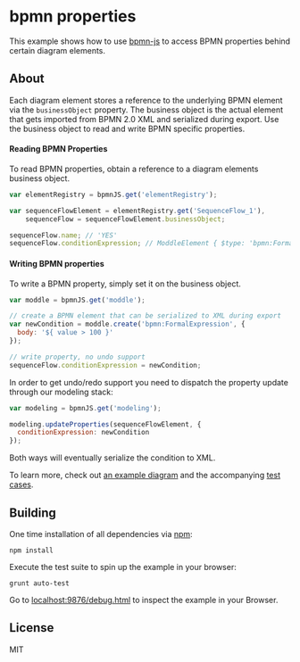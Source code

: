 # bpmn properties

This example shows how to use [bpmn-js](https://github.com/bpmn-io/bpmn-js) to access BPMN properties behind certain diagram elements.


## About

Each diagram element stores a reference to the underlying BPMN element via the `businessObject` property. The business object is the actual element that gets imported from BPMN 2.0 XML and serialized during export. Use the business object to read and write BPMN specific properties.

#### Reading BPMN Properties

To read BPMN properties, obtain a reference to a diagram elements business object.

```javascript
var elementRegistry = bpmnJS.get('elementRegistry');

var sequenceFlowElement = elementRegistry.get('SequenceFlow_1'),
    sequenceFlow = sequenceFlowElement.businessObject;

sequenceFlow.name; // 'YES'
sequenceFlow.conditionExpression; // ModdleElement { $type: 'bpmn:FormalExpression', ... }
```


#### Writing BPMN properties

To write a BPMN property, simply set it on the business object.

```javascript
var moddle = bpmnJS.get('moddle');

// create a BPMN element that can be serialized to XML during export
var newCondition = moddle.create('bpmn:FormalExpression', {
  body: '${ value > 100 }'
});

// write property, no undo support
sequenceFlow.conditionExpression = newCondition;
```

In order to get undo/redo support you need to dispatch the property update through our modeling stack:

```javascript
var modeling = bpmnJS.get('modeling');

modeling.updateProperties(sequenceFlowElement, {
  conditionExpression: newCondition
});
```

Both ways will eventually serialize the condition to XML.

To learn more, check out [an example diagram](https://github.com/bpmn-io/bpmn-js-examples/blob/master/bpmn-properties/test/spec/diagram.bpmn) and the accompanying [test cases](https://github.com/bpmn-io/bpmn-js-examples/blob/bpmn-properties/test/spec/BpmnPropertiesSpec.js).


## Building

One time installation of all dependencies via [npm](https://npmjs.org):

```
npm install
```


Execute the test suite to spin up the example in your browser:

```
grunt auto-test
```

Go to [localhost:9876/debug.html](http://localhost:9876/debug.html) to inspect the example in your Browser.


## License

MIT